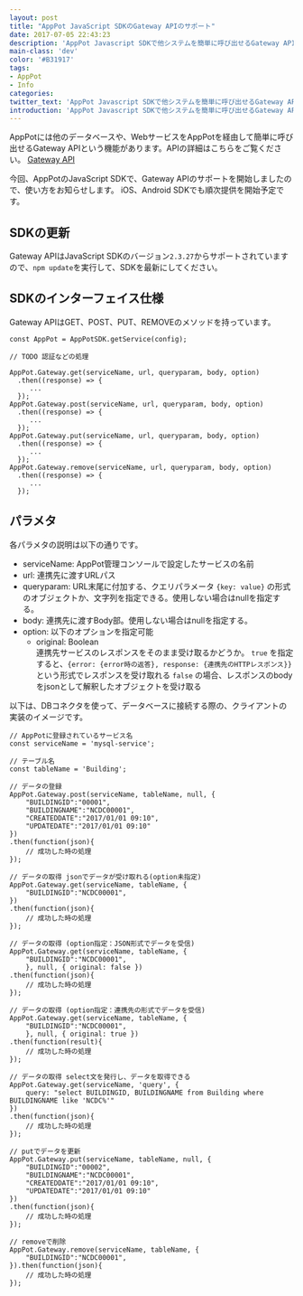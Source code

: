 ```yaml
---
layout: post
title: "AppPot JavaScript SDKのGateway APIのサポート"
date: 2017-07-05 22:43:23
description: 'AppPot Javascript SDKで他システムを簡単に呼び出せるGateway APIのサポートを開始しました。'
main-class: 'dev'
color: '#B31917'
tags:
- AppPot
- Info
categories:
twitter_text: 'AppPot Javascript SDKで他システムを簡単に呼び出せるGateway APIのサポートを開始しました。'
introduction: 'AppPot Javascript SDKで他システムを簡単に呼び出せるGateway APIのサポートを開始しました。'
---
```


AppPotには他のデータベースや、WebサービスをAppPotを経由して簡単に呼び出せるGateway APIという機能があります。APIの詳細はこちらをご覧ください。
[Gateway API](http://docs.apppot.jp/apppot/09.GatewayAPI.html)

今回、AppPotのJavaScript SDKで、Gateway APIのサポートを開始しましたので、使い方をお知らせします。
iOS、Android SDKでも順次提供を開始予定です。

## SDKの更新
Gateway APIはJavaScript SDKのバージョン`2.3.27`からサポートされていますので、`npm update`を実行して、SDKを最新にしてください。

## SDKのインターフェイス仕様
Gateway APIはGET、POST、PUT、REMOVEのメソッドを持っています。

```
const AppPot = AppPotSDK.getService(config);

// TODO 認証などの処理

AppPot.Gateway.get(serviceName, url, queryparam, body, option)
  .then((response) => {
     ...
  });
AppPot.Gateway.post(serviceName, url, queryparam, body, option)
  .then((response) => {
     ...
  });
AppPot.Gateway.put(serviceName, url, queryparam, body, option)
  .then((response) => {
     ...
  });
AppPot.Gateway.remove(serviceName, url, queryparam, body, option)
  .then((response) => {
     ...
  });
```

## パラメタ
各パラメタの説明は以下の通りです。

- serviceName: AppPot管理コンソールで設定したサービスの名前
- url: 連携先に渡すURLパス
- queryparam: URL末尾に付加する、クエリパラメータ `{key: value}` の形式のオブジェクトか、文字列を指定できる。使用しない場合はnullを指定する。
- body: 連携先に渡すBody部。使用しない場合はnullを指定する。
- option: 以下のオプションを指定可能
	- original: Boolean  
	  連携先サービスのレスポンスをそのまま受け取るかどうか。
	  `true` を指定すると、`{error: {error時の返答}, response: {連携先のHTTPレスポンス}}` という形式でレスポンスを受け取れる
	  `false` の場合、レスポンスのbodyをjsonとして解釈したオブジェクトを受け取る

以下は、DBコネクタを使って、データベースに接続する際の、クライアントの実装のイメージです。

```
// AppPotに登録されているサービス名
const serviceName = 'mysql-service';

// テーブル名
const tableName = 'Building';

// データの登録
AppPot.Gateway.post(serviceName, tableName, null, {
	"BUILDINGID":"00001",
	"BUILDINGNAME":"NCDC00001",
	"CREATEDDATE":"2017/01/01 09:10",
	"UPDATEDATE":"2017/01/01 09:10"
})
.then(function(json){
	// 成功した時の処理
});

// データの取得 jsonでデータが受け取れる(option未指定)
AppPot.Gateway.get(serviceName, tableName, {
	"BUILDINGID":"NCDC00001",
})
.then(function(json){
	// 成功した時の処理
});

// データの取得 (option指定：JSON形式でデータを受信)
AppPot.Gateway.get(serviceName, tableName, {
	"BUILDINGID":"NCDC00001",
	}, null, { original: false })
.then(function(json){
	// 成功した時の処理
});

// データの取得 (option指定：連携先の形式でデータを受信)
AppPot.Gateway.get(serviceName, tableName, {
	"BUILDINGID":"NCDC00001",
	}, null, { original: true })
.then(function(result){
	// 成功した時の処理
});

// データの取得 select文を発行し、データを取得できる
AppPot.Gateway.get(serviceName, 'query', {
	query: "select BUILDINGID, BUILDINGNAME from Building where BUILDINGNAME like 'NCDC%'"
})
.then(function(json){
	// 成功した時の処理
});

// putでデータを更新
AppPot.Gateway.put(serviceName, tableName, null, {
	"BUILDINGID":"00002",
	"BUILDINGNAME":"NCDC00001",
	"CREATEDDATE":"2017/01/01 09:10",
	"UPDATEDATE":"2017/01/01 09:10"
})
.then(function(json){
	// 成功した時の処理
});

// removeで削除
AppPot.Gateway.remove(serviceName, tableName, {
	"BUILDINGID":"NCDC00001",
}).then(function(json){
	// 成功した時の処理
});
```
